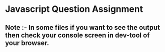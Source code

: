 # Javascript Question Assignment

## Note :- In some files if you want to see the output then check your console screen in dev-tool of your browser.